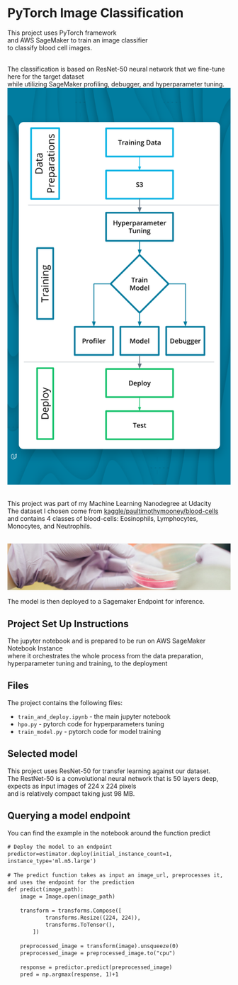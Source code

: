 # PyTorch Image Classification

This project uses PyTorch framework<br>
and AWS SageMaker to train an image classifier<br>
to classify blood cell images.<br><br>

The classification is based on ResNet-50 neural network that we fine-tune here for the target dataset<br>
while utilizing SageMaker profiling, debugger, and hyperparameter tuning.<br>
![Project-Diagram](assets/project-diagram.png)<br><br>

This project was part of my Machine Learning Nanodegree at Udacity<br>
The dataset I chosen come from [kaggle/paultimothymooney/blood-cells](https://www.kaggle.com/datasets/paultimothymooney/blood-cells)<br>
and contains 4 classes of blood-cells: Eosinophils, Lymphocytes, Monocytes, and Neutrophils.<br><br>

![dataset-cover](assets/dataset-cover.jpg)

The model is then deployed to a Sagemaker Endpoint for inference.

## Project Set Up Instructions
The jupyter notebook and is prepared to be run on AWS SageMaker Notebook Instance<br>
where it orchestrates the whole process from the data preparation, 
hyperparameter tuning and training, to the deployment<br>

## Files
The project contains the following files:
- `train_and_deploy.ipynb` - the main jupyter notebook
- `hpo.py` - pytorch code for hyperparameters tuning
- `train_model.py` - pytorch code for model training

## Selected model
This project uses ResNet-50 for transfer learning against our dataset.<br>
The RestNet-50 is a convolutional neural network that is 50 layers deep,<br>
expects as input images of 224 x 224 pixels<br>
and is relatively compact taking just 98 MB.

## Querying a model endpoint
You can find the example in the notebook around the function predict 
```
# Deploy the model to an endpoint
predictor=estimator.deploy(initial_instance_count=1, instance_type='ml.m5.large')

# The predict function takes as input an image_url, preprocesses it, and uses the endpoint for the prediction
def predict(image_path):
    image = Image.open(image_path)

    transform = transforms.Compose([
            transforms.Resize((224, 224)),
            transforms.ToTensor(),
        ])

    preprocessed_image = transform(image).unsqueeze(0)
    preprocessed_image = preprocessed_image.to("cpu")

    response = predictor.predict(preprocessed_image)
    pred = np.argmax(response, 1)+1
```